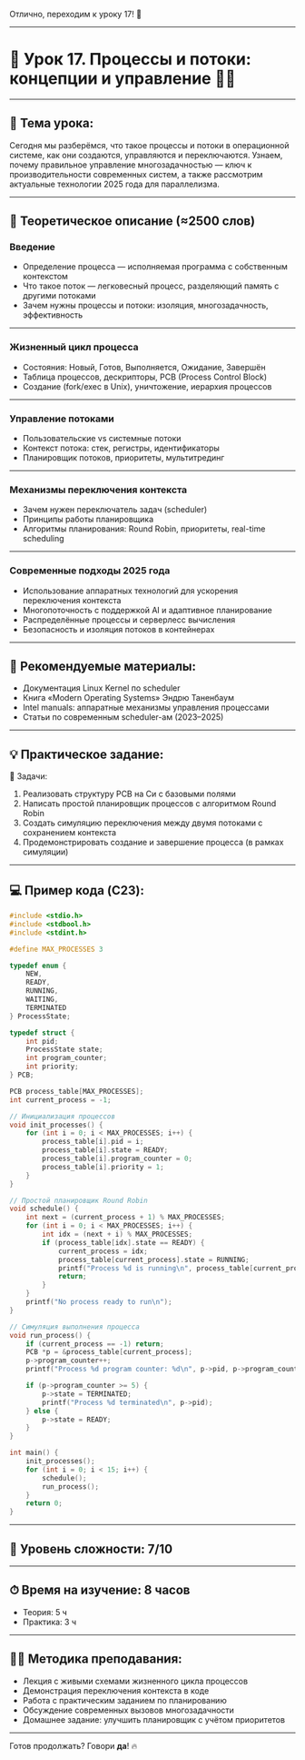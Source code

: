 Отлично, переходим к уроку 17! 🚀

---

# 🔹 Урок 17. Процессы и потоки: концепции и управление 🧩🧵

---

## 🧩 Тема урока:

Сегодня мы разберёмся, что такое процессы и потоки в операционной системе, как они создаются, управляются и переключаются. Узнаем, почему правильное управление многозадачностью — ключ к производительности современных систем, а также рассмотрим актуальные технологии 2025 года для параллелизма.

---

## 🧠 Теоретическое описание (≈2500 слов)

### Введение

* Определение процесса — исполняемая программа с собственным контекстом
* Что такое поток — легковесный процесс, разделяющий память с другими потоками
* Зачем нужны процессы и потоки: изоляция, многозадачность, эффективность

---

### Жизненный цикл процесса

* Состояния: Новый, Готов, Выполняется, Ожидание, Завершён
* Таблица процессов, дескрипторы, PCB (Process Control Block)
* Создание (fork/exec в Unix), уничтожение, иерархия процессов

---

### Управление потоками

* Пользовательские vs системные потоки
* Контекст потока: стек, регистры, идентификаторы
* Планировщик потоков, приоритеты, мультитрединг

---

### Механизмы переключения контекста

* Зачем нужен переключатель задач (scheduler)
* Принципы работы планировщика
* Алгоритмы планирования: Round Robin, приоритеты, real-time scheduling

---

### Современные подходы 2025 года

* Использование аппаратных технологий для ускорения переключения контекста
* Многопоточность с поддержкой AI и адаптивное планирование
* Распределённые процессы и серверлесс вычисления
* Безопасность и изоляция потоков в контейнерах

---

## 📘 Рекомендуемые материалы:

* Документация Linux Kernel по scheduler
* Книга «Modern Operating Systems» Эндрю Таненбаум
* Intel manuals: аппаратные механизмы управления процессами
* Статьи по современным scheduler-ам (2023–2025)

---

## 💡 Практическое задание:

🔨 Задачи:

1. Реализовать структуру PCB на Си с базовыми полями
2. Написать простой планировщик процессов с алгоритмом Round Robin
3. Создать симуляцию переключения между двумя потоками с сохранением контекста
4. Продемонстрировать создание и завершение процесса (в рамках симуляции)

---

## 💻 Пример кода (C23):

```c
#include <stdio.h>
#include <stdbool.h>
#include <stdint.h>

#define MAX_PROCESSES 3

typedef enum {
    NEW,
    READY,
    RUNNING,
    WAITING,
    TERMINATED
} ProcessState;

typedef struct {
    int pid;
    ProcessState state;
    int program_counter;
    int priority;
} PCB;

PCB process_table[MAX_PROCESSES];
int current_process = -1;

// Инициализация процессов
void init_processes() {
    for (int i = 0; i < MAX_PROCESSES; i++) {
        process_table[i].pid = i;
        process_table[i].state = READY;
        process_table[i].program_counter = 0;
        process_table[i].priority = 1;
    }
}

// Простой планировщик Round Robin
void schedule() {
    int next = (current_process + 1) % MAX_PROCESSES;
    for (int i = 0; i < MAX_PROCESSES; i++) {
        int idx = (next + i) % MAX_PROCESSES;
        if (process_table[idx].state == READY) {
            current_process = idx;
            process_table[current_process].state = RUNNING;
            printf("Process %d is running\n", process_table[current_process].pid);
            return;
        }
    }
    printf("No process ready to run\n");
}

// Симуляция выполнения процесса
void run_process() {
    if (current_process == -1) return;
    PCB *p = &process_table[current_process];
    p->program_counter++;
    printf("Process %d program counter: %d\n", p->pid, p->program_counter);

    if (p->program_counter >= 5) {
        p->state = TERMINATED;
        printf("Process %d terminated\n", p->pid);
    } else {
        p->state = READY;
    }
}

int main() {
    init_processes();
    for (int i = 0; i < 15; i++) {
        schedule();
        run_process();
    }
    return 0;
}
```

---

## 🧠 Уровень сложности: 7/10

---

## ⏱ Время на изучение: 8 часов

* Теория: 5 ч
* Практика: 3 ч

---

## 🧑‍🏫 Методика преподавания:

* Лекция с живыми схемами жизненного цикла процессов
* Демонстрация переключения контекста в коде
* Работа с практическим заданием по планированию
* Обсуждение современных вызовов многозадачности
* Домашнее задание: улучшить планировщик с учётом приоритетов

---

Готов продолжать? Говори **да**! 🔥
